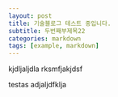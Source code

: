```yaml
---
layout: post
title: 기술블로그 테스트 중입니다.
subtitle: 두번째부제목22
categories: markdown
tags: [example, markdown]
---
```



kjdljaljdla
rksmfjakjdsf

testas
adjaljdfklja

